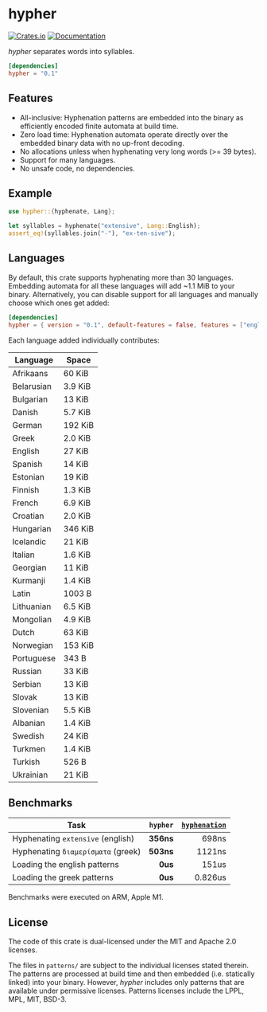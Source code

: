 # hypher
[![Crates.io](https://img.shields.io/crates/v/hypher.svg)](https://crates.io/crates/hypher)
[![Documentation](https://docs.rs/hypher/badge.svg)](https://docs.rs/hypher)

_hypher_ separates words into syllables.

```toml
[dependencies]
hypher = "0.1"
```

## Features
- All-inclusive: Hyphenation patterns are embedded into the binary as
  efficiently encoded finite automata at build time.
- Zero load time: Hyphenation automata operate directly over the embedded
  binary data with no up-front decoding.
- No allocations unless when hyphenating very long words (>= 39 bytes).
- Support for many languages.
- No unsafe code, no dependencies.

## Example
```rust
use hypher::{hyphenate, Lang};

let syllables = hyphenate("extensive", Lang::English);
assert_eq!(syllables.join("-"), "ex-ten-sive");
```

## Languages
By default, this crate supports hyphenating more than 30 languages. Embedding
automata for all these languages will add ~1.1 MiB to your binary. Alternatively,
you can disable support for all languages and manually choose which ones get
added:

```toml
[dependencies]
hypher = { version = "0.1", default-features = false, features = ["english", "greek"] }
```
Each language added individually contributes:

| Language   | Space   |
|------------|---------|
| Afrikaans  | 60 KiB  |
| Belarusian | 3.9 KiB |
| Bulgarian  | 13 KiB  |
| Danish     | 5.7 KiB |
| German     | 192 KiB |
| Greek      | 2.0 KiB |
| English    | 27 KiB  |
| Spanish    | 14 KiB  |
| Estonian   | 19 KiB  |
| Finnish    | 1.3 KiB |
| French     | 6.9 KiB |
| Croatian   | 2.0 KiB |
| Hungarian  | 346 KiB |
| Icelandic  | 21 KiB  |
| Italian    | 1.6 KiB |
| Georgian   | 11 KiB  |
| Kurmanji   | 1.4 KiB |
| Latin      | 1003 B  |
| Lithuanian | 6.5 KiB |
| Mongolian  | 4.9 KiB |
| Dutch      | 63 KiB  |
| Norwegian  | 153 KiB |
| Portuguese | 343 B   |
| Russian    | 33 KiB  |
| Serbian    | 13 KiB  |
| Slovak     | 13 KiB  |
| Slovenian  | 5.5 KiB |
| Albanian   | 1.4 KiB |
| Swedish    | 24 KiB  |
| Turkmen    | 1.4 KiB |
| Turkish    | 526 B   |
| Ukrainian  | 21 KiB  |

## Benchmarks
| Task                               | `hypher`  | [`hyphenation`] |
|------------------------------------|----------:|----------------:|
| Hyphenating `extensive` (english)  | **356ns** |           698ns |
| Hyphenating `διαμερίσματα` (greek) | **503ns** |          1121ns |
| Loading the english patterns       |   **0us** |           151us |
| Loading the greek patterns         |   **0us** |         0.826us |

Benchmarks were executed on ARM, Apple M1.

## License
The code of this crate is dual-licensed under the MIT and Apache 2.0 licenses.

The files in `patterns/` are subject to the individual licenses stated therein.
The patterns are processed at build time and then embedded (i.e. statically
linked) into your binary. However, _hypher_ includes only patterns that are
available under permissive licenses. Patterns licenses include the LPPL, MPL,
MIT, BSD-3.

[`hyphenation`]: https://github.com/tapeinosyne/hyphenation
